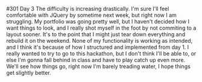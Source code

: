 #301 Day 3
The difficulty is increasing drastically. I'm sure I'll feel comfortable with JQuery by sometime next week, but right now I am struggling. My portfolio was going pretty well, but I haven't decided how I want things to look, and I really shot myself in the foot by not commiting to a layout sooner. It's to the point that I might just tear down everything and rebuild it on the weekend. None of my functionality is working as intended, and I think it's because of how I structured and implemented from day 1. I really wanted to try to go to this hackathon, but I don't think I'll be able to, or else I'm gonna fall behind in class and have to play catch up even more. We'll see how things go, right now I'm barely treading water, I hope things get slightly better. 
